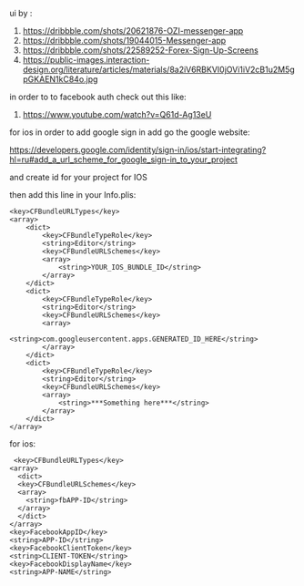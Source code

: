 ui by :

1. https://dribbble.com/shots/20621876-OZI-messenger-app
2. https://dribbble.com/shots/19044015-Messenger-app
3. https://dribbble.com/shots/22589252-Forex-Sign-Up-Screens
4. https://public-images.interaction-design.org/literature/articles/materials/8a2iV6RBKVI0jOVi1iV2cB1u2M5gpGKAEN1kC84o.jpg

in order to to facebook auth check out this like:

1. https://www.youtube.com/watch?v=Q61d-Ag13eU


for ios in order to add google sign in add 
go the google website:

https://developers.google.com/identity/sign-in/ios/start-integrating?hl=ru#add_a_url_scheme_for_google_sign-in_to_your_project

and create id for your project for IOS

then add this line in your Info.plis:

    <key>CFBundleURLTypes</key>
    <array>
        <dict>
            <key>CFBundleTypeRole</key>
            <string>Editor</string>
            <key>CFBundleURLSchemes</key>
            <array>
                <string>YOUR_IOS_BUNDLE_ID</string>
            </array>
        </dict>
        <dict>
            <key>CFBundleTypeRole</key>
            <string>Editor</string>
            <key>CFBundleURLSchemes</key>
            <array>
                <string>com.googleusercontent.apps.GENERATED_ID_HERE</string>
            </array>
        </dict>
        <dict>
            <key>CFBundleTypeRole</key>
            <string>Editor</string>
            <key>CFBundleURLSchemes</key>
            <array>
                <string>***Something here***</string>
            </array>
        </dict>
    </array>


for ios:

     <key>CFBundleURLTypes</key>
    <array>
      <dict>
      <key>CFBundleURLSchemes</key>
      <array>
        <string>fbAPP-ID</string>
      </array>
      </dict>
    </array>
    <key>FacebookAppID</key>
    <string>APP-ID</string>
    <key>FacebookClientToken</key>
    <string>CLIENT-TOKEN</string>
    <key>FacebookDisplayName</key>
    <string>APP-NAME</string>
